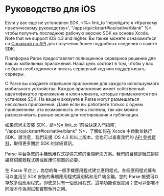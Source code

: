 # Руководство для iOS

Если у вас еще не установлен SDK, <%= link_to 'перейдите к «Краткому практическому руководству»', "/apps/quickstart#ios/native/blank" %>, чтобы получить последнюю рабочую версию SDK на основе Xcode. Note that we support iOS 4.3 and higher. Вы также можете ознакомиться со [Справкой по API](/docs/ios/api) для получения более подробных сведений о пакете SDK.

Платформа Parse предоставляет полноценное серверное решение для ваших мобильных приложений. Наша цель состоит в том, чтобы у вас не было необходимости писать серверный код или поддерживать серверы.

С Parse вы создаете отдельное приложение для каждого используемого мобильного устройства. Каждое приложение имеет собственный идентификатор приложения и ключ клиента, которые применяются при установке SDK. На вашем аккаунте в Parse могут размещаться несколько приложений. Даже если вы работаете только с одним приложением, эта возможность очень полезна, так как можно разворачивать разные версии для тестирования и публикации.

如果您尚未安裝 SDK，請<%= link_to '前往快速入門指南', "/apps/quickstart#ios/native/blank" %>，了解如何在 Xcode 中啟動並執行 SDK。請注意，我們支援 iOS 4.3 和以上版本。您也可以查看我們的 [API 參考資料](/docs/ios/api)，取得更多關於 SDK 的詳細資訊。

Parse 平台為您的手機應用程式提供完整的後端解決方案。我們的目標是徹底排除編寫伺服器程式碼或維護伺服器的必要。

在 Parse 平台上，為您的每一個手機應用程式建立應用程式。各個應用程式擁有可以套用至 SDK 安裝的專屬應用程式識別碼和用戶端金鑰。您的 Parse 帳號可以存放多個應用程式。即使您只有一個應用程式，這項功能也很實用；您可以部署不同版本作為測試和實際執行之用。